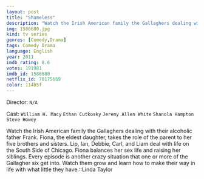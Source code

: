 ```yaml
---
layout: post
title: "Shameless"
description: "Watch the Irish American family the Gallaghers dealing with their alcoholic father Frank. Fiona, the eldest daughter, takes the role of the parent to her five brothers and sisters. Lip, Ian, Debbie, Carl, and Liam deal with life on the South Side of Chicago. Fiona balances her sex life and raising her siblings. Every episode is another crazy situation that one or more of the Gallagher six get into. Watch them grow and learn how to make their way in life with what little they have..."
img: 1586680.jpg
kind: tv series
genres: [Comedy,Drama]
tags: Comedy Drama 
language: English
year: 2011
imdb_rating: 8.6
votes: 191981
imdb_id: 1586680
netflix_id: 70175669
color: 114b5f
---
```

Director: `N/A`  

Cast: `William H. Macy` `Ethan Cutkosky` `Jeremy Allen White` `Shanola Hampton` `Steve Howey` 

Watch the Irish American family the Gallaghers dealing with their alcoholic father Frank. Fiona, the eldest daughter, takes the role of the parent to her five brothers and sisters. Lip, Ian, Debbie, Carl, and Liam deal with life on the South Side of Chicago. Fiona balances her sex life and raising her siblings. Every episode is another crazy situation that one or more of the Gallagher six get into. Watch them grow and learn how to make their way in life with what little they have.::Linda Taylor